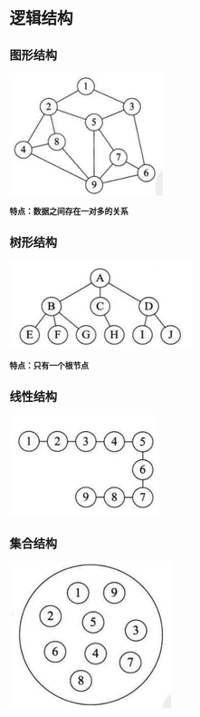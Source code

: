 # 逻辑结构

## 图形结构

![](图片1.png)

**特点：数据之间存在一对多的关系**

## 树形结构

![](图片2.png)

**特点：只有一个根节点**

## 线性结构

![](图片3.png)

## 集合结构

![](图片4.png)